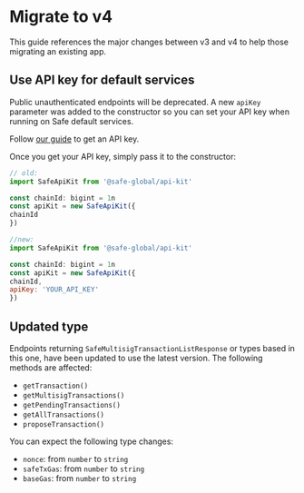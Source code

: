 # Migrate to v4

This guide references the major changes between v3 and v4 to help those migrating an existing app.

## Use API key for default services

Public unauthenticated endpoints will be deprecated. A new `apiKey` parameter was added to the constructor so you can set your API key when running on Safe default services.

Follow [our guide](../../../core-api/how-to-use-api-keys.mdx) to get an API key.

Once you get your API key, simply pass it to the constructor:
```js
// old:
import SafeApiKit from '@safe-global/api-kit'

const chainId: bigint = 1n
const apiKit = new SafeApiKit({
chainId
})

//new:
import SafeApiKit from '@safe-global/api-kit'

const chainId: bigint = 1n
const apiKit = new SafeApiKit({
chainId,
apiKey: 'YOUR_API_KEY'
})
```

## Updated type

Endpoints returning `SafeMultisigTransactionListResponse` or types based in this one, have been updated to use the latest version. The following methods are affected:
 - `getTransaction()`
 - `getMultisigTransactions()`
 - `getPendingTransactions()`
 - `getAllTransactions()`
 - `proposeTransaction()`


You can expect the following type changes:
 - `nonce`: from `number` to `string`
 - `safeTxGas`: from `number` to `string`
 - `baseGas`: from `number` to `string`

